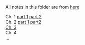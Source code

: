 All notes in this folder are from [here](http://bin.t.u-tokyo.ac.jp/prml2009/)

Ch. 1 [part 1](https://github.com/kyeokabe/notes/blob/master/PRML/files-JPN/PRML_Ch1_part1.pdf) [part 2](https://github.com/kyeokabe/notes/blob/master/PRML/files-JPN/PRML_Ch1_part2.pdf)   
Ch. 2 [part 1](https://github.com/kyeokabe/notes/blob/master/PRML/files-JPN/PRML_Ch2_part1.pdf) [part2](https://github.com/kyeokabe/notes/blob/master/PRML/files-JPN/PRML_Ch2_part2.pdf)   
[Ch. 3](https://github.com/kyeokabe/notes/blob/master/PRML/files-JPN/PRML_Ch3.pdf)    
Ch. 4  
... 
